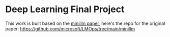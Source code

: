 # Deep Learning Final Project

This work is built based on the [minillm paper]([url](https://arxiv.org/abs/2306.08543)), here's the repo for the original paper: https://github.com/microsoft/LMOps/tree/main/minillm
